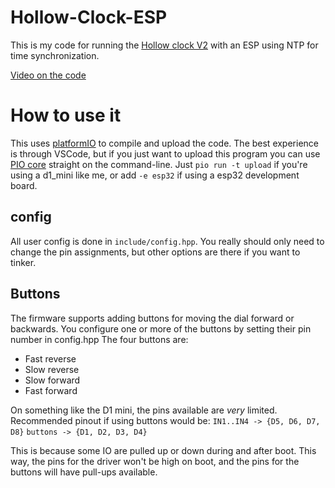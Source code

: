 ﻿# Hollow-Clock-ESP

This is my code for running the [Hollow clock V2](https://www.thingiverse.com/thing:4761858)
with an ESP using NTP for time synchronization.

[Video on the code](https://www.youtube.com/watch?v=ZQMcDnMxaQs)

# How to use it
This uses [platformIO](https://platformio.org/platformio-ide) to compile and upload the code. 
The best experience is through VSCode, but if you just want to upload this program you can use [PIO
core](https://docs.platformio.org/en/latest/core/installation.html#installer-script)
straight on the command-line. 
Just `pio run -t upload` if you're using a d1_mini like me, or add `-e esp32` if
using a esp32 development board.

## config
All user config is done in `include/config.hpp`. You really should only need to change the pin assignments,
but other options are there if you want to tinker.

## Buttons
The firmware supports adding buttons for moving the dial forward or backwards.
You configure one or more of the buttons by setting their pin number in config.hpp
The four buttons are:
- Fast reverse
- Slow reverse
- Slow forward
- Fast forward

On something like the D1 mini, the pins available are *very* limited.
Recommended pinout if using buttons would be:
`IN1..IN4 -> {D5, D6, D7, D8}`
`buttons -> {D1, D2, D3, D4}`

This is because some IO are pulled up or down during and after boot. This way, the pins for the driver won't be high on boot, and the pins for the buttons will have pull-ups available. 
